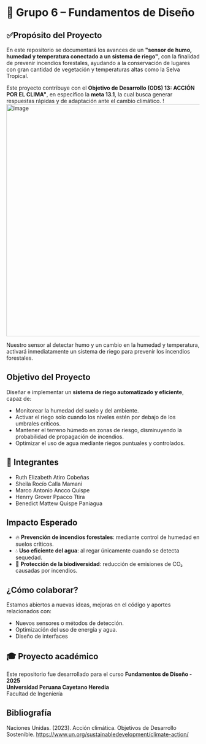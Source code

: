 # 🧪 Grupo 6 – Fundamentos de Diseño

## ✅Propósito del Proyecto
En este repositorio se documentará los avances de un **"sensor de humo, humedad y temperatura conectado a un sistema de riego"**, con la finalidad de prevenir incendios forestales, ayudando a la conservación de lugares con gran cantidad de vegetación y temperaturas altas como la Selva Tropical.

Este proyecto contribuye con el **Objetivo de Desarrollo (ODS) 13: ACCIÓN POR EL CLIMA"**, en específico la **meta 13.1**, la cual busca generar respuestas rápidas y de adaptación ante el cambio climático.
!<img width="1600" height="605" alt="image" src="https://github.com/user-attachments/assets/fdebe359-82ee-4fbf-a0dc-47f1452ee011" />

Nuestro sensor al detectar humo y un cambio en la humedad y temperatura, activará inmediatamente un sistema de riego para prevenir los incendios forestales.


## Objetivo del Proyecto

Diseñar e implementar un **sistema de riego automatizado y eficiente**, capaz de:  

- Monitorear la humedad del suelo y del ambiente.  
- Activar el riego solo cuando los niveles estén por debajo de los umbrales críticos.  
- Mantener el terreno húmedo en zonas de riesgo, disminuyendo la probabilidad de propagación de incendios.  
- Optimizar el uso de agua mediante riegos puntuales y controlados.  


## 👥 Integrantes
- Ruth Elizabeth Atiro Cobeñas
- Sheila Rocío Calla Mamani 
- Marco Antonio Ancco Quispe  
- Henrry Grover Ppacco Ttira
- Benedict Mattew Quispe Paniagua 

## Impacto Esperado

- 🔥 **Prevención de incendios forestales**: mediante control de humedad en suelos críticos.  
- 💧 **Uso eficiente del agua**: al regar únicamente cuando se detecta sequedad.  
- 🌱 **Protección de la biodiversidad**: reducción de emisiones de CO₂ causadas por incendios.

## ¿Cómo colaborar?

Estamos abiertos a nuevas ideas, mejoras en el código y aportes relacionados con:  
- Nuevos sensores o métodos de detección.  
- Optimización del uso de energía y agua.  
- Diseño de interfaces 

## 🎓 Proyecto académico

Este repositorio fue desarrollado para el curso **Fundamentos de Diseño - 2025**  
**Universidad Peruana Cayetano Heredia**  
Facultad de Ingeniería 

## Bibliografía
Naciones Unidas. (2023). Acción climática. Objetivos de Desarrollo Sostenible. https://www.un.org/sustainabledevelopment/climate-action/
